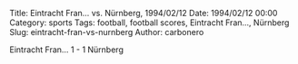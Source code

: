 Title: Eintracht Fran… vs. Nürnberg, 1994/02/12
Date: 1994/02/12 00:00
Category: sports
Tags: football, football scores, Eintracht Fran…, Nürnberg
Slug: eintracht-fran-vs-nurnberg
Author: carbonero


Eintracht Fran… 1 - 1 Nürnberg
